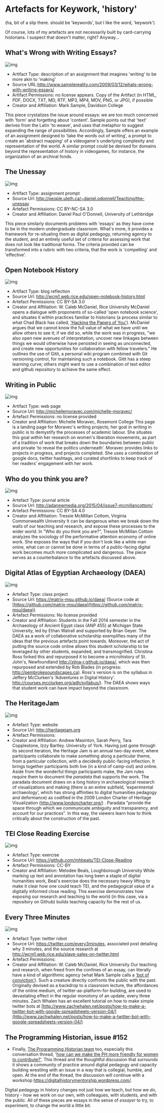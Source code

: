 
# Artefacts for Keywork, 'history'

(ha, bit of a slip there. should be 'keywords', but I like the word, 'keywork')

Of course, lots of my artefacts are not necessarily built by card-carrying historians. I suspect that doesn't matter, right? Anyway...

## What's Wrong with Writing Essays?
![img](/img/history-MarkSample-wrong-with-essays.png)
+ Artifact Type: description of an assignment that imagines 'writing' to be more akin to 'making'
+ Source URL:http://www.samplereality.com/2009/03/12/whats-wrong-with-writing-essays/
+ Artifact Permissions: no license appears.
Copy of the Artifact (in HTML, PDF, DOCX, TXT, MD, RTF, MP3, MP4, MOV, PNG, or JPG), if possible
+ Creator and Affiliation: Mark Sample, Davidson College

This piece crystalizes the issue around essays: we are too much concerned with 'form' and forgetting about 'content'. Sample points out that 'text' derives from the Latin 'to weave', and uses that metaphor to suggest expanding the range of possibilities. Accordingly, Sample offers an example of an assignment designed to 'take the words out of writing', a prompt to create an 'abstract mapping' of a videogame's underlying complexity and representation of the world. A similar prompt could be devised for domains beyond the representation of history in videogames, for instance, the organization of an archival fonds.

## The Unessay
![img](/img/history-odonnell-unessay.png)
+ Artifact Type: assignment prompt
+ Source Url: http://people.uleth.ca/~daniel.odonnell/Teaching/the-unessay
+ Artefact Permissions: CC BY-NC-SA 3.0
+ Creator and Affiliation: Daniel Paul O'Donnell, University of Lethbridge

This piece similarly documents problems with 'essays' as they have come to be in the modern undergraduate classroom. What's more, it provides a framework for re-situating them as digital pedagogy, returning agency to the student, and an entirely useful set of criteria for assessing work that does not look like traditional forms. The criteria provided can be transformed into a rubric with two criteria, that the work is 'compelling' and 'effective'.

## Open Notebook History
![img](/img/history-wcalebmcdaniel-wiki-screenshot.png)
+ Artifact Type: blog reflection
+ Source Url: http://wcm1.web.rice.edu/open-notebook-history.html
+ Artefact Permissions: CC BY-SA 3.0
+ Creator and Affiliation: W. Caleb McDaniel, Rice University
McDaniel opens a dialogue with proponents of so-called 'open notebook science', and situates it within practices familiar to historians (a process similar to what Chad Black has called, ['Hacking the Papers of You'](https://parezcoydigo.wordpress.com/2010/05/28/the-individual-research-archive-hacking-the-papers-of-you/)). McDaniel argues that we cannot know the full value of what we have until we allow others to see it; if we did so, while the work was in progress, "we also open new avenues of interpretation, uncover new linkages between things we would otherwise have persisted in seeing as unconnected, and create new opportunities for collaboration with fellow travelers." He outlines the use of Gitit, a personal wiki program combined with Git versioning control, for maintaining such a notebook. Gitit has a steep learning curve; others might want to use a combination of text editor and github repository to achieve the same effect.

## Writing in Public
![img](/img/history-moravec-writinginpublic.png)
+ Artifact Type: web page
+ Source Url: http://michellemoravec.com/michelle-moravec/
+ Artefact Permissions: no license provided
+ Creator and Affiliation: Michelle Moravec, Rosemont College
  This page is a landing page for Moravec's writing projects; her goal in writing in public is to demystify the processes of academic labour. She situates this goal within her research on women's liberation movements, as part of a tradition of work that breaks down the boundaries between public and private 'to reveal the politics underneath'. Moravec provides links to projects in progress, and projects completed. She uses a combination of google docs, twitter hashtags, and curated shortlinks to keep track of her readers' engagement with her work.

## Who do you think you are?
![img](/img/history-cottom-who-do-you-think-you-are.png)
+ Artefact Type: journal article
+ Source Url: http://adanewmedia.org/2015/04/issue7-mcmillancottom/
+ Artefact Permissions: CC BY-SA 4.0
+ Creator and Affiliation: Tressie McMillan Cottom, Virginia Commonwealth University
It can be dangerous when we break down the walls of our teaching and research, and expose these processes to the wider world. In "Who do you think you are?", Tressie McMillan Cottom analyzes the sociology of the performative attention economy of online work. She exposes the ways that if you don't look like a white man onine, what can or cannot be done in terms of a public-facing digital work becomes much more complicated and  dangerous. The piece serves as a counterbalance to the artefacts discussed above.

## Digital Atlas of Egyptian Archaeology (DAEA)
![img](/img/history-anthro-class-msu-daea.png)
+ Artefact Type: class project
+ Source Url: https://matrix-msu.github.io/daea/ (Source code at [https://github.com/matrix-msu/daea](https://github.com/matrix-msu/daea))
+ Artefact Permissions: No license provided
+ Creator and Affiliation: Students in the Fall 2014 semester in the Archaeology of Ancient Egypt class (ANP 455) at Michigan State University, led by Ethan Watrall and supported by Brian Geyer.
The DAEA as a work of collaborative scholarship exemplifies many of the ideas that the previous artefacts point towards. Moreover, the act of putting the source code online allows this student scholarship to be leveraged by other students, expanded, and transmogrified. Christina Ross forked this and repurposed it to become a microhistory of St. John's, Newfoundland http://xtina-r.github.io/daea/, which was then repurposed and extended by Rob Blades (in progress: http://pembrokesoundscapes.ca). Ross's version is on the syllabus in Jeffery McClurken's 'Adventures in Digital History'. http://courses.mcclurken.org/adh/syllabus/). The DAEA shows ways that student work can have impact beyond the classroom.

## The HeritageJam
![img](/img/history-heritagejam.png)
+ Artefact Type: website
+ Source Url: http://heritagejam.org
+ Artefact Permissions:
+ Creator and Affiliation: Andrew Masinton, Sarah Perry, Tara Copplestone, Izzy Bartley. University of York.
Having just gone through its second iteration, the Heritage Jam is an annual two-day event, where participants collaborate to make something along a particular theme, from a particular collection, with a decidedly public-facing inflection. It brings together participants both live (in a kind of camp-out) and online. Aside from the wonderful things participants make, the Jam rules require them to document the _paradata_ that supports the work. The paradata document draws on a long history in archaeological research of visualizations and making (there is an entire subfield, 'experimental archaeology', which has strong affinities to digital humanities pedagogy and deformance) as codified in the 2009 London Charter of Heritage Visualization (http://www.londoncharter.org/) . Paradata "provide the space through which we communicate ambiguity and transparency, and account for our practices". In this way, the viewers learn how to think critically about the construction of the past.

## TEI Close Reading Exercise
![img](/img/history-beals-close-reading.png)
+ Artefact Type: exercise
+ Source Url: https://github.com/mhbeals/TEI-Close-Reading
+ Artefact Permissions: CC-BY
+ Creator and Affiliation: Melodee Beals, Loughborough University
While marking up text and annotation has long been a staple of digital humanities work, Beal's exercise does the necessary heavy lifting to make it clear how one could teach TEI, and the pedagogical value of a digitally informed close reading. This exercise demonstrates how exposing our research and teaching to the world (in this case, via a repository on Github) builds teaching capacity for the rest of us.

## Every Three Minutes
![img](/img/history-wcalebmcdaniel-every3minutes.png)
+ Artefact Type: twitter robot
+ Source Url: https://twitter.com/every3minutes, associated post detailing why 3 minutes, and the source research at http://wcm1.web.rice.edu/slave-sales-on-twitter.html
+ Artefact Permissions:
+ Creator and Affiliation: W. Caleb McDaniel, Rice University
Our teaching and research, when freed from the confines of an essay, can literally have a kind of algorithmic agency (what Mark Sample calls a ['bot of conviction']( https://medium.com/@samplereality/a-protest-bot-is-a-bot-so-specific-you-cant-mistake-it-for-bullshit-90fe10b7fbaa#.k7zhd3p6e)). Such a creature directly confronts the public with the past. Originally devised as a backdrop to a classroom lecture, the affordances of the online medium, of twitter-as-platform-for-building, are used to devastating effect in the regular monotony of an update, every three minutes. Zach Whalen has an excellent tutorial on how to make simple twitter bots at [http://www.zachwhalen.net/posts/how-to-make-a-twitter-bot-with-google-spreadsheets-version-04/](http://www.zachwhalen.net/posts/how-to-make-a-twitter-bot-with-google-spreadsheets-version-04/)

## The Programming Historian, issue #152
+ Finally, [The Programming Historian team](http://programminghistorian.org) too, especially this conversation thread, '[how can we make the PH more friendly for women to contribute?'](https://github.com/programminghistorian/jekyll/issues/152). This thread and the thoughtful discussion that surrounds it shows a community of practice around digital pedagogy and capacity building wrestling with an issue in a way that is collegial, humble, and open. At the end of the thread, the discussion will continue with a workshop <https://digitalhistorymentorship.wordpress.com/>.

Digital pedagogy in history changes not just how we teach, but how we _do_, history - how we work on our own, with colleagues, with students, and with the public. All of these pieces are essays in the sense of _essayer_ to try, to experiment, to change the world a little bit.
